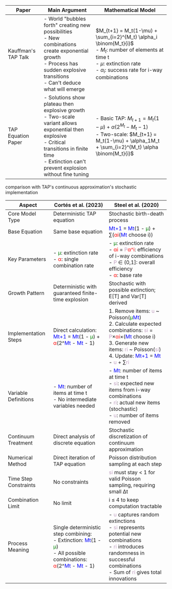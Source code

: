 | Paper               | Main Argument                                                                                                                                                                                                | Mathematical Model                                                                                                                                                                          |
| ------------------- | ------------------------------------------------------------------------------------------------------------------------------------------------------------------------------------------------------------ | ------------------------------------------------------------------------------------------------------------------------------------------------------------------------------------------- |
| Kauffman's TAP Talk | - World "bubbles forth" creating new possibilities<br>- New combinations create exponential growth<br>- Process has sudden explosive transitions<br>- Can't deduce what will emerge                          | $M_{t+1} = M_t(1-\mu) + \sum_{i=2}^{M_t} \alpha_i \binom{M_t}{i}$<br>- $M_t$: number of elements at time t<br>- $\mu$: extinction rate<br>- $\alpha_i$: success rate for i-way combinations |
| TAP Equation Paper  | - Solutions show plateau then explosive growth<br>- Two-scale variant allows exponential then explosive<br>- Critical transitions in finite time<br>- Extinction can't prevent explosion without fine tuning | - Basic TAP: $M_{t+1} = M_t(1-\mu) + \alpha(2^{M_t} - M_t - 1)$<br>- Two-scale: $M_{t+1} = M_t(1-\mu) + \alpha_1M_t + \sum_{i=2}^{M_t} \alpha \binom{M_t}{i}$                               |

comparison with TAP's continuous approximation's stochastic implementation

| Aspect                | Cortés et al. (2023)                                                                                                                                                                                                                               | Steel et al. (2020)                                                                                                                                                                                                                                                                                                                                                                                                                                                                                                                                  |
| --------------------- | -------------------------------------------------------------------------------------------------------------------------------------------------------------------------------------------------------------------------------------------------- | ---------------------------------------------------------------------------------------------------------------------------------------------------------------------------------------------------------------------------------------------------------------------------------------------------------------------------------------------------------------------------------------------------------------------------------------------------------------------------------------------------------------------------------------------------- |
| Core Model Type       | Deterministic TAP equation                                                                                                                                                                                                                         | Stochastic birth-death process                                                                                                                                                                                                                                                                                                                                                                                                                                                                                                                       |
| Base Equation         | Same base equation                                                                                                                                                                                                                                 | <font color="blue">Mt+1</font> = <font color="blue">Mt</font>(1 - <font color="green">μ</font>) + ∑(<font color="red">αi</font>(<font color="blue">Mt</font> choose i))                                                                                                                                                                                                                                                                                                                                                                              |
| Key Parameters        | - <font color="green">μ</font>: extinction rate<br>- <font color="red">α</font>: single combination rate                                                                                                                                           | - <font color="green">μ</font>: extinction rate<br>- <font color="red">αi</font> = <font color="#C0A0C0">P</font><font color="red">α^i</font>: efficiency of i-way combinations<br>- <font color="#C0A0C0">P</font> ∈ (0,1]: overall efficiency<br>- <font color="red">α</font>: base rate                                                                                                                                                                                                                                                           |
| Growth Pattern        | Deterministic with guaranteed finite-time explosion                                                                                                                                                                                                | Stochastic with possible extinction; E[T] and Var[T] derived                                                                                                                                                                                                                                                                                                                                                                                                                                                                                         |
| Implementation Steps  | Direct calculation:<br><font color="blue">Mt+1</font> = <font color="blue">Mt</font>(1 - <font color="green">μ</font>) + <font color="red">α</font>(2^<font color="blue">Mt</font> - <font color="blue">Mt</font> - 1)                             | 1. Remove items: <font color="#C0A0C0">u</font> ~ Poisson(<font color="green">μ</font><font color="blue">Mt</font>)<br>2. Calculate expected combinations: <font color="#C0A0C0">si</font> = <font color="#C0A0C0">P</font>×<font color="red">αi</font>×(<font color="blue">Mt</font> choose i)<br>3. Generate new items: <font color="#C0A0C0">ri</font> ~ Poisson(<font color="#C0A0C0">si</font>)<br>4. Update: <font color="blue">Mt+1</font> = <font color="blue">Mt</font> - <font color="#C0A0C0">u</font> + ∑<font color="#C0A0C0">ri</font> |
| Variable Definitions  | - <font color="blue">Mt</font>: number of items at time t<br>- No intermediate variables needed                                                                                                                                                    | - <font color="blue">Mt</font>: number of items at time t<br>- <font color="#C0A0C0">si</font>: expected new items from i-way combinations<br>- <font color="#C0A0C0">ri</font>: actual new items (stochastic)<br>- <font color="#C0A0C0">u</font>: number of items removed                                                                                                                                                                                                                                                                          |
| Continuum Treatment   | Direct analysis of discrete equation                                                                                                                                                                                                               | Stochastic discretization of continuum approximation                                                                                                                                                                                                                                                                                                                                                                                                                                                                                                 |
| Numerical Method      | Direct iteration of TAP equation                                                                                                                                                                                                                   | Poisson distribution sampling at each step                                                                                                                                                                                                                                                                                                                                                                                                                                                                                                           |
| Time Step Constraints | No constraints                                                                                                                                                                                                                                     | <font color="#C0A0C0">si</font> must stay < 1 for valid Poisson sampling, requiring small Δt                                                                                                                                                                                                                                                                                                                                                                                                                                                         |
| Combination Limit     | No limit                                                                                                                                                                                                                                           | i ≤ 4 to keep computation tractable                                                                                                                                                                                                                                                                                                                                                                                                                                                                                                                  |
| Process Meaning       | Single deterministic step combining:<br>- Extinction: <font color="blue">Mt</font>(1 - <font color="green">μ</font>)<br>- All possible combinations: <font color="red">α</font>(2^<font color="blue">Mt</font> - <font color="blue">Mt</font> - 1) | - <font color="#C0A0C0">u</font> captures random extinctions<br>- <font color="#C0A0C0">si</font> represents potential new combinations<br>- <font color="#C0A0C0">ri</font> introduces randomness in successful combinations<br>- Sum of <font color="#C0A0C0">ri</font> gives total innovations                                                                                                                                                                                                                                                    |
